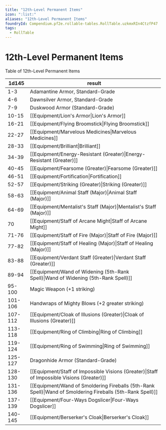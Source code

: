 ```yaml
---
title: "12th-Level Permanent Items"
icon: ":list:"
aliases: "12th-Level Permanent Items"
foundryId: Compendium.pf2e.rollable-tables.RollTable.uzkmxRIn4CtzfP47
tags:
  - RollTable
---
```


# 12th-Level Permanent Items
<p>Table of 12th-Level Permanent Items</p>

| 1d145 | result |
|------|--------|
| 1-3 | Adamantine Armor, Standard-Grade |
| 4-6 | Dawnsilver Armor, Standard-Grade |
| 7-9 | Duskwood Armor (Standard-Grade) |
| 10-15 | [[Equipment/Lion's Armor\|Lion's Armor]] |
| 16-21 | [[Equipment/Flying Broomstick\|Flying Broomstick]] |
| 22-27 | [[Equipment/Marvelous Medicines\|Marvelous Medicines]] |
| 28-33 | [[Equipment/Brilliant\|Brilliant]] |
| 34-39 | [[Equipment/Energy-Resistant (Greater)\|Energy-Resistant (Greater)]] |
| 40-45 | [[Equipment/Fearsome (Greater)\|Fearsome (Greater)]] |
| 46-51 | [[Equipment/Fortification\|Fortification]] |
| 52-57 | [[Equipment/Striking (Greater)\|Striking (Greater)]] |
| 58-63 | [[Equipment/Animal Staff (Major)\|Animal Staff (Major)]] |
| 64-69 | [[Equipment/Mentalist's Staff (Major)\|Mentalist's Staff (Major)]] |
| 70 | [[Equipment/Staff of Arcane Might\|Staff of Arcane Might]] |
| 71-76 | [[Equipment/Staff of Fire (Major)\|Staff of Fire (Major)]] |
| 77-82 | [[Equipment/Staff of Healing (Major)\|Staff of Healing (Major)]] |
| 83-88 | [[Equipment/Verdant Staff (Greater)\|Verdant Staff (Greater)]] |
| 89-94 | [[Equipment/Wand of Widening (5th-Rank Spell)\|Wand of Widening (5th-Rank Spell)]] |
| 95-100 | Magic Weapon (+1 striking) |
| 101-106 | Handwraps of Mighty Blows (+2 greater striking) |
| 107-112 | [[Equipment/Cloak of Illusions (Greater)\|Cloak of Illusions (Greater)]] |
| 113-118 | [[Equipment/Ring of Climbing\|Ring of Climbing]] |
| 119-124 | [[Equipment/Ring of Swimming\|Ring of Swimming]] |
| 125-127 | Dragonhide Armor (Standard-Grade) |
| 128-130 | [[Equipment/Staff of Impossible Visions (Greater)\|Staff of Impossible Visions (Greater)]] |
| 131-136 | [[Equipment/Wand of Smoldering Fireballs (5th-Rank Spell)\|Wand of Smoldering Fireballs (5th-Rank Spell)]] |
| 137-139 | [[Equipment/Four-Ways Dogslicer\|Four-Ways Dogslicer]] |
| 140-145 | [[Equipment/Berserker's Cloak\|Berserker's Cloak]] |
